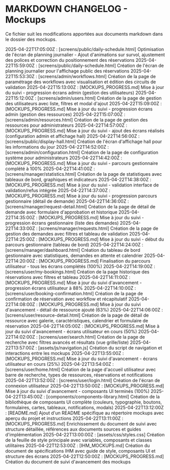 # MARKDOWN CHANGELOG - Mockups

Ce fichier suit les modifications apportées aux documents markdown dans le dossier des mockups.

2025-04-22T17:05:00Z : [screens/public/daily-schedule.html] Optimisation de l'écran de planning journalier - Ajout d'animations sur survol, ajustement des polices et correction du positionnement des réservations
2025-04-22T15:59:00Z : [screens/public/daily-schedule.html] Création de l'écran de planning journalier pour l'affichage public des réservations
2025-04-22T15:53:30Z : [screens/admin/workflows.html] Création de la page de paramétrage des workflows avec visualisation et édition des circuits de validation
2025-04-22T15:13:00Z : [MOCKUPS_PROGRESS.md] Mise à jour du suivi - progression écrans admin (gestion des utilisateurs)
2025-04-22T15:12:00Z : [screens/admin/users.html] Création de la page de gestion des utilisateurs avec liste, filtres et modal d'ajout
2025-04-22T15:09:00Z : [MOCKUPS_PROGRESS.md] Mise à jour du suivi - progression écrans admin (gestion des ressources)
2025-04-22T15:07:00Z : [screens/admin/resources.html] Création de la page de gestion des ressources pour administrateurs
2025-04-22T14:57:00Z : [MOCKUPS_PROGRESS.md] Mise à jour du suivi - ajout des écrans réalisés (configuration admin et affichage hall)
2025-04-22T14:56:00Z : [screens/public/display-hall.html] Création de l'écran d'affichage hall pour les informations du jour
2025-04-22T14:52:00Z : [screens/admin/configuration.html] Création de la page de configuration système pour administrateurs
2025-04-22T14:42:00Z : [MOCKUPS_PROGRESS.md] Mise à jour du suivi - parcours gestionnaire complété à 100%
2025-04-22T14:41:00Z : [screens/manager/statistics.html] Création de la page de statistiques avec tableaux de bord, graphiques et indicateurs
2025-04-22T14:38:00Z : [MOCKUPS_PROGRESS.md] Mise à jour du suivi - validation interface de validation/refus intégrée
2025-04-22T14:37:00Z : [MOCKUPS_PROGRESS.md] Mise à jour du suivi - progression parcours gestionnaire (détail de demande)
2025-04-22T14:36:00Z : [screens/manager/request-detail.html] Création de la page de détail de demande avec formulaire d'approbation et historique
2025-04-22T14:35:00Z : [MOCKUPS_PROGRESS.md] Mise à jour du suivi - progression écrans gestionnaire (liste des demandes)
2025-04-22T14:33:00Z : [screens/manager/requests.html] Création de la page de gestion des demandes avec filtres et tableau de validation
2025-04-22T14:25:00Z : [MOCKUPS_PROGRESS.md] Mise à jour du suivi - début du parcours gestionnaire (tableau de bord)
2025-04-22T14:24:00Z : [screens/manager/dashboard.html] Création du tableau de bord gestionnaire avec statistiques, demandes en attente et calendrier
2025-04-22T14:20:00Z : [MOCKUPS_PROGRESS.md] Finalisation du parcours utilisateur - tous les écrans complétés (100%)
2025-04-22T14:19:00Z : [screens/user/my-bookings.html] Création de la page historique des réservations avec filtres et tableau
2025-04-22T14:11:00Z : [MOCKUPS_PROGRESS.md] Mise à jour du suivi d'avancement - progression écrans utilisateur à 88%
2025-04-22T14:10:00Z : [screens/user/booking-confirmation.html] Création de la page de confirmation de réservation avec workflow et récapitulatif
2025-04-22T14:08:00Z : [MOCKUPS_PROGRESS.md] Mise à jour du suivi d'avancement - détail de ressource ajouté (63%)
2025-04-22T14:06:00Z : [screens/user/resource-detail.html] Création de la page de détail de ressource avec galerie, caractéristiques, calendrier et formulaire de réservation
2025-04-22T14:05:00Z : [MOCKUPS_PROGRESS.md] Mise à jour du suivi d'avancement - écrans utilisateur en cours (50%)
2025-04-22T14:02:00Z : [screens/user/search.html] Création de la page de recherche avec filtres avancés et résultats (vue grille/liste)
2025-04-22T13:57:00Z : [assets/js/navigation.js] Création du script de navigation et interactions entre les mockups
2025-04-22T13:55:00Z : [MOCKUPS_PROGRESS.md] Mise à jour du suivi d'avancement - écrans utilisateur en cours (25%)
2025-04-22T13:54:00Z : [screens/user/home.html] Création de la page d'accueil utilisateur avec barre de recherche, types de ressources, réservations et notifications
2025-04-22T13:52:00Z : [screens/user/login.html] Création de l'écran de connexion utilisateur
2025-04-22T13:50:00Z : [MOCKUPS_PROGRESS.md] Mise à jour du suivi d'avancement - composants UI terminés (100%)
2025-04-22T13:45:00Z : [components/components-library.html] Création de la bibliothèque de composants UI complète (couleurs, typographie, boutons, formulaires, cartes, tableaux, notifications, modals)
2025-04-22T13:12:00Z : [README.md] Ajout d'un README spécifique au répertoire mockups avec aperçu du projet et instructions
2025-04-22T13:11:00Z : [MOCKUPS_PROGRESS.md] Enrichissement du document de suivi avec structure détaillée, références aux documents sources et guides d'implémentation
2025-04-22T13:00:00Z : [assets/css/styles.css] Création de la feuille de style principale avec variables, composants et classes utilitaires
2025-04-22T12:53:00Z : [IHM_MOCKUPS.md] Création du document de spécifications IHM avec guide de style, composants UI et structure des écrans
2025-04-22T12:50:00Z : [MOCKUPS_PROGRESS.md] Création du document de suivi d'avancement des mockups
